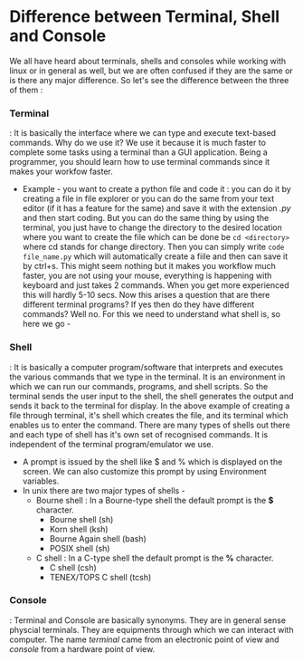 # Difference between Terminal, Shell and Console
We all have heard about terminals, shells and consoles while working with linux or in general as well, but we are often confused if they are the same or is there any major difference. So let's see the difference between the three of them :
### Terminal
: It is basically the interface where we can type and execute text-based commands. Why do we use it? We use it because it is much faster to complete some tasks using a terminal than a GUI application. Being a programmer, you should learn how to use terminal commands since it makes your workfow faster. 
- Example - you want to create a python file and code it : you can do it by creating a file in file explorer or you can do the same from your text editor (if it has a feature for the same) and save it with the extension *.py* and then start coding. 
But you can do the same thing by using the terminal, you just have to change the directory to the desired location where you want to create the file which can be done be `cd <directory>` where cd stands for change directory. Then you can simply write `code file_name.py` which will automatically create a fiile and then can save it by ctrl+s. This might seem nothing but it makes you workflow much faster, you are not using your mouse, everything is happening with keyboard and just takes 2 commands. When you get more experienced this will hardly 5-10 secs. Now this arises a question that are there different terminal programs? If yes then do they have different commands? Well no. For this we need to understand what shell is, so here we go - 

### Shell
: It is basically a computer program/software that interprets and executes the various commands that we type in the terminal. It is an environment in which we can run our commands, programs, and shell scripts. So the terminal sends the user input to the shell, the shell generates the output and sends it back to the terminal for display. In the above example of creating a file through terminal, it's shell which creates the file, and its terminal which enables us to enter the command. There are many types of shells out there and each type of shell has it's own set of recognised commands. It is independent of the terminal program/emulator we use.
- A prompt is issued by the shell like $ and %  which is displayed on the screen. We can also customize this prompt by using Environment variables. 
- In unix there are two major types of shells -
	- Bourne shell : In a Bourne-type shell the default prompt is the **$** character.
		- Bourne shell (sh)
		- Korn shell (ksh)
		- Bourne Again shell (bash)
		- POSIX shell (sh)
	- C shell : In a C-type shell the default prompt is the **%** character.
		- C shell (csh)
		- TENEX/TOPS C shell (tcsh)

### Console
: Terminal and Console are basically synonyms. They are in general sense physcial terminals. They are equipments through which we can interact with computer. The name *terminal* came from an electronic point of view and *console* from a hardware point of view. 
